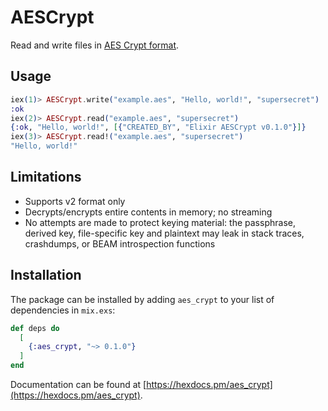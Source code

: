 # AESCrypt

Read and write files in [AES Crypt format](https://www.aescrypt.com/aes_file_format.html).

## Usage

```elixir
iex(1)> AESCrypt.write("example.aes", "Hello, world!", "supersecret")
:ok
iex(2)> AESCrypt.read("example.aes", "supersecret")
{:ok, "Hello, world!", [{"CREATED_BY", "Elixir AESCrypt v0.1.0"}]}
iex(3)> AESCrypt.read!("example.aes", "supersecret")
"Hello, world!"
```

## Limitations

* Supports v2 format only
* Decrypts/encrypts entire contents in memory; no streaming
* No attempts are made to protect keying material: the passphrase, derived key,
  file-specific key and plaintext may leak in stack traces, crashdumps, or
  BEAM introspection functions

## Installation

The package can be installed by adding `aes_crypt` to your list of dependencies
in `mix.exs`:

```elixir
def deps do
  [
    {:aes_crypt, "~> 0.1.0"}
  ]
end
```

Documentation can be found at [https://hexdocs.pm/aes_crypt](https://hexdocs.pm/aes_crypt).
